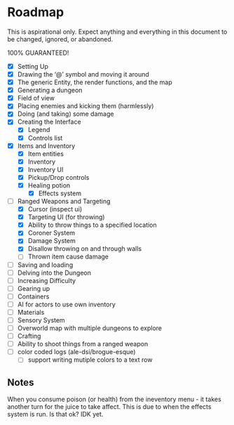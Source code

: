 # Roadmap

This is aspirational only. Expect anything and everything in this document to be changed, ignored, or abandoned.

100% GUARANTEED!

- [x] Setting Up
- [x] Drawing the ‘@’ symbol and moving it around
- [x] The generic Entity, the render functions, and the map
- [x] Generating a dungeon
- [x] Field of view
- [x] Placing enemies and kicking them (harmlessly)
- [x] Doing (and taking) some damage
- [x] Creating the Interface
  - [x] Legend
  - [x] Controls list
- [x] Items and Inventory
  - [x] Item entities
  - [x] Inventory
  - [x] Inventory UI
  - [x] Pickup/Drop controls
  - [x] Healing potion
    - [x] Effects system
- [ ] Ranged Weapons and Targeting
  - [x] Cursor (inspect ui)
  - [x] Targeting UI (for throwing)
  - [x] Ability to throw things to a specified location
  - [x] Coroner System
  - [x] Damage System
  - [x] Disallow throwing on and through walls
  - [ ] Thrown item cause damage
- [ ] Saving and loading
- [ ] Delving into the Dungeon
- [ ] Increasing Difficulty
- [ ] Gearing up
- [ ] Containers
- [ ] AI for actors to use own inventory
- [ ] Materials
- [ ] Sensory System
- [ ] Overworld map with multiple dungeons to explore
- [ ] Crafting
- [ ] Ability to shoot things from a ranged weapon
- [ ] color coded logs (ale-dsi/brogue-esque)
  - [ ] support writing mutiple colors to a text row

## Notes

When you consume poison (or health) from the ineventory menu - it takes another turn for the juice to take affect. This is due to when the effects system is run. Is that ok? IDK yet.
